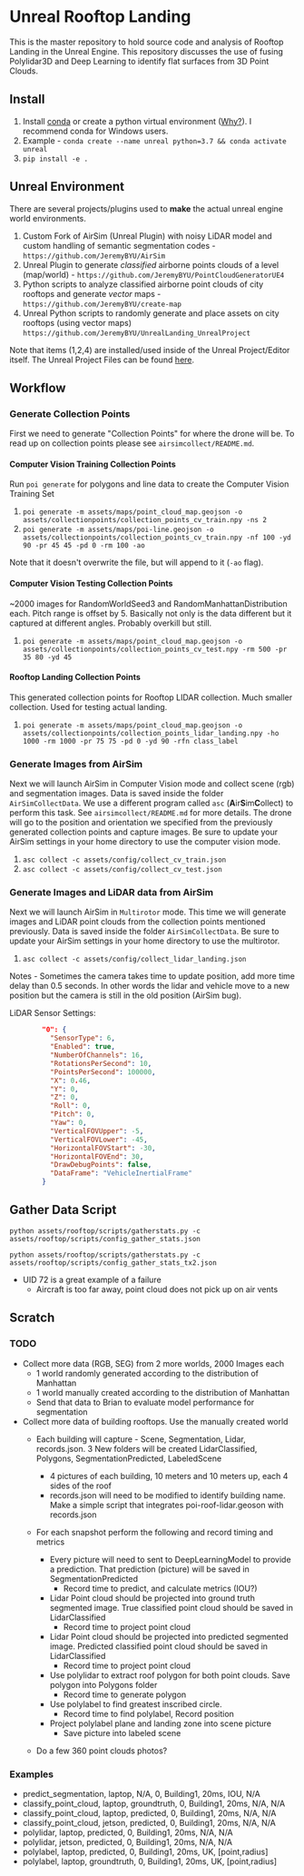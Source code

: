 # Unreal Rooftop Landing

This is the master repository to hold source code and analysis of Rooftop Landing in the Unreal Engine. This repository discusses the use of fusing Polylidar3D and Deep Learning to identify flat surfaces from 3D Point Clouds.

## Install

1. Install [conda](https://conda.io/projects/conda/en/latest/) or create a python virtual environment ([Why?](https://medium.freecodecamp.org/why-you-need-python-environments-and-how-to-manage-them-with-conda-85f155f4353c)). I recommend conda for Windows users.
2. Example - `conda create --name unreal python=3.7 && conda activate unreal` 
2. `pip install -e .`


## Unreal Environment

There are several projects/plugins used to **make** the actual unreal engine world environments. 

1. Custom Fork of AirSim (Unreal Plugin) with noisy LiDAR model and custom handling of semantic segmentation codes - `https://github.com/JeremyBYU/AirSim`
2. Unreal Plugin to generate *classified* airborne points clouds of a level (map/world) - `https://github.com/JeremyBYU/PointCloudGeneratorUE4`
3. Python scripts to analyze classified airborne point clouds of city rooftops and generate *vector* maps - `https://github.com/JeremyBYU/create-map`
4. Unreal Python scripts to randomly generate and place assets on city rooftops (using vector maps) `https://github.com/JeremyBYU/UnrealLanding_UnrealProject`

Note that items (1,2,4) are installed/used inside of the Unreal Project/Editor itself. The Unreal Project Files can be found [here](https://github.com/JeremyBYU/UnrealLanding_UnrealProject).


## Workflow


### Generate Collection Points

First we need to generate "Collection Points" for where the drone will be. To read up on collection points please see `airsimcollect/README.md`.


#### Computer Vision Training Collection Points

Run `poi generate` for polygons and line data to create the Computer Vision Training Set


1. `poi generate -m assets/maps/point_cloud_map.geojson -o assets/collectionpoints/collection_points_cv_train.npy -ns 2`
2. `poi generate -m assets/maps/poi-line.geojson -o assets/collectionpoints/collection_points_cv_train.npy -nf 100 -yd 90 -pr 45 45 -pd 0 -rm 100 -ao`

Note that it doesn't overwrite the file, but will append to it (`-ao` flag).

#### Computer Vision Testing Collection Points

~2000 images for RandomWorldSeed3 and RandomManhattanDistribution each. Pitch range is offset by 5. Basically not only is the data different but it captured at different angles.  Probably overkill but still.

1. `poi generate -m assets/maps/point_cloud_map.geojson -o assets/collectionpoints/collection_points_cv_test.npy -rm 500 -pr 35 80 -yd 45`


#### Rooftop Landing Collection Points

This generated collection points for Rooftop LIDAR collection. Much smaller collection. Used for testing actual landing. 

1. `poi generate -m assets/maps/point_cloud_map.geojson -o assets/collectionpoints/collection_points_lidar_landing.npy -ho 1000 -rm 1000 -pr 75 75 -pd 0 -yd 90 -rfn class_label`

### Generate Images from AirSim

Next we will launch AirSim in Computer Vision mode and collect scene (rgb) and segmentation images. Data is saved inside the folder `AirSimCollectData`. We use a different program called `asc` (**A**ir**S**im**C**ollect) to perform this task. See `airsimcollect/README.md` for more details.  The drone will go to the position and orientation we specified from the previously generated collection points and capture images. Be sure to update your AirSim settings in your home directory to use the computer vision mode.

1. `asc collect -c assets/config/collect_cv_train.json`
2. `asc collect -c assets/config/collect_cv_test.json`

### Generate Images and LiDAR data from AirSim

Next we will launch AirSim in `Multirotor` mode. This time we will generate images and LiDAR point clouds from the collection points mentioned previously. Data is saved inside the folder `AirSimCollectData`. Be sure to update your AirSim settings in your home directory to use the multirotor.

1. `asc collect -c assets/config/collect_lidar_landing.json`

Notes - Sometimes the camera takes time to update position, add more time delay than 0.5 seconds. In other words the lidar and vehicle move to a new position but the camera is still in the old position (AirSim bug).

LiDAR Sensor Settings:

```json
        "0": {
          "SensorType": 6,
          "Enabled": true,
          "NumberOfChannels": 16,
          "RotationsPerSecond": 10,
          "PointsPerSecond": 100000,
          "X": 0.46,
          "Y": 0,
          "Z": 0,
          "Roll": 0,
          "Pitch": 0,
          "Yaw": 0,
          "VerticalFOVUpper": -5,
          "VerticalFOVLower": -45,
          "HorizontalFOVStart": -30,
          "HorizontalFOVEnd": 30,
          "DrawDebugPoints": false,
          "DataFrame": "VehicleInertialFrame"
        }
```

## Gather Data Script
`python assets/rooftop/scripts/gatherstats.py -c assets/rooftop/scripts/config_gather_stats.json`

`python assets/rooftop/scripts/gatherstats.py -c assets/rooftop/scripts/config_gather_stats_tx2.json`

* UID 72 is a great example of a failure
  * Aircraft is too far away, point cloud does not pick up on air vents
 



## Scratch

### TODO

* Collect more data (RGB, SEG) from 2 more worlds, 2000 Images each
  * 1 world randomly generated according to the distribution of Manhattan
  * 1 world manually created according to the distribution of Manhattan
  * Send that data to Brian to evaluate model performance for segmentation
* Collect more data of building rooftops. Use the manually created world
  * Each building will capture - Scene, Segmentation, Lidar, records.json. 3 New folders will be created LidarClassified, Polygons, SegmentationPredicted, LabeledScene
    * 4 pictures of each building, 10 meters and 10 meters up, each 4 sides of the roof
    * records.json will need to be modified to identify building name. Make a simple script that integrates poi-roof-lidar.geoson with records.json

  * For each snapshot perform the following and record timing and metrics
    * Every picture will need to sent to DeepLearningModel to provide a prediction. That prediction (picture) will be saved in SegmentationPredicted
      * Record time to predict, and calculate metrics (IOU?)
    * Lidar Point cloud should be projected into ground truth segmented image. True classified point cloud should be saved in LidarClassified
      * Record time to project point cloud
    * Lidar Point cloud should be projected into predicted segmented image. Predicted classified point cloud should be saved in LidarClassified
      * Record time to project point cloud
    * Use polylidar to extract roof polygon for both point clouds. Save polygon into Polygons folder
      * Record time to generate polygon
    * Use polylabel to find greatest inscribed circle. 
      * Record time to find polylabel, Record position 
    * Project polylabel plane and landing zone into scene picture
      * Save picture into labeled scene

  * Do a few 360 point clouds photos?


### Examples
  * predict_segmentation, laptop, N/A,  0, Building1, 20ms, IOU, N/A
  * classify_point_cloud, laptop, groundtruth, 0, Building1, 20ms, N/A, N/A
  * classify_point_cloud, laptop, predicted, 0, Building1, 20ms, N/A, N/A
  * classify_point_cloud, jetson, predicted, 0, Building1, 20ms, N/A, N/A
  * polylidar, laptop, predicted, 0, Building1, 20ms, N/A, N/A
  * polylidar, jetson, predicted, 0, Building1, 20ms, N/A, N/A
  * polylabel, laptop, predicted, 0, Building1, 20ms, UK, [point,radius]
  * polylabel, laptop, groundtruth, 0, Building1, 20ms, UK, [point,radius]